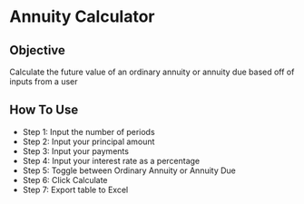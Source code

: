 # Annuity Calculator

## Objective
Calculate the future value of an ordinary annuity or annuity due based off of inputs from a user

## How To Use
 - Step 1: Input the number of periods
 - Step 2: Input your principal amount
 - Step 3: Input your payments
 - Step 4: Input your interest rate as a percentage
 - Step 5: Toggle between Ordinary Annuity or Annuity Due
 - Step 6: Click Calculate
 - Step 7: Export table to Excel